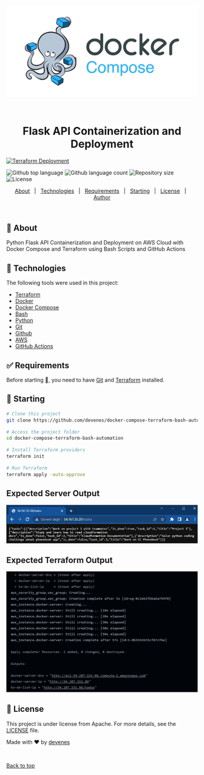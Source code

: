 <div align="center" id="top"> 
  <img src="./.github/compose.jpeg" alt="Docker Compose Terraform Bash Automation" />

  &#xa0;

  <!-- <a href="https://dockercomposeterraformbashautomation.netlify.app">Demo</a> -->
</div>

<h1 align="center">Flask API Containerization and Deployment</h1>

<p align="center">

  [![Terraform Deployment](https://github.com/devenes/docker-compose-terraform-bash-api-automation/actions/workflows/terraform.yml/badge.svg)](https://github.com/devenes/docker-compose-terraform-bash-api-automation/actions/workflows/terraform.yml)

  <img alt="Github top language" src="https://img.shields.io/github/languages/top/devenes/docker-compose-terraform-bash-automation?color=56BEB8">

  <img alt="Github language count" src="https://img.shields.io/github/languages/count/devenes/docker-compose-terraform-bash-automation?color=56BEB8">

  <img alt="Repository size" src="https://img.shields.io/github/repo-size/devenes/docker-compose-terraform-bash-automation?color=56BEB8">

  <img alt="License" src="https://img.shields.io/github/license/devenes/docker-compose-terraform-bash-automation?color=56BEB8">

  <!-- <img alt="Github issues" src="https://img.shields.io/github/issues/devenes/docker-compose-terraform-bash-automation?color=56BEB8" /> -->

  <!-- <img alt="Github forks" src="https://img.shields.io/github/forks/devenes/docker-compose-terraform-bash-automation?color=56BEB8" /> -->

  <!-- <img alt="Github stars" src="https://img.shields.io/github/stars/devenes/docker-compose-terraform-bash-automation?color=56BEB8" /> -->
</p>

<!-- Status -->

<!-- <h4 align="center"> 
	🚧  Docker Compose Terraform Bash Automation 🚀 Under construction...  🚧
</h4> 

<hr> -->

<p align="center">
  <a href="#dart-about">About</a> &#xa0; | &#xa0; 
  <a href="#rocket-technologies">Technologies</a> &#xa0; | &#xa0;
  <a href="#white_check_mark-requirements">Requirements</a> &#xa0; | &#xa0;
  <a href="#checkered_flag-starting">Starting</a> &#xa0; | &#xa0;
  <a href="#memo-license">License</a> &#xa0; | &#xa0;
  <a href="https://github.com/devenes" target="_blank">Author</a>
</p>

<br>

## :dart: About ##

Python Flask API Containerization and Deployment on AWS Cloud with Docker Compose and Terraform using Bash Scripts and GitHub Actions

## :rocket: Technologies ##

The following tools were used in this project:

- [Terraform](https://www.terraform.io/)
- [Docker](https://www.docker.com/)
- [Docker Compose](https://docs.docker.com/compose/overview/)
- [Bash](https://devhints.io/bash)
- [Python](https://www.python.org/)
- [Git](https://git-scm.com/)
- [Github](https://github.com)
- [AWS](https://aws.amazon.com/)
- [GitHub Actions](https://github.com/actions)

## :white_check_mark: Requirements ##

Before starting :checkered_flag:, you need to have [Git](https://git-scm.com) and [Terraform](https://www.terraform.io/) installed.

## :checkered_flag: Starting ##

```bash
# Clone this project
git clone https://github.com/devenes/docker-compose-terraform-bash-automation
```

```bash
# Access the project folder
cd docker-compose-terraform-bash-automation
```

```bash
# Install Terraform providers
terraform init
```

```bash
# Run Terraform
terraform apply -auto-approve
```


## Expected Server Output

![output](./output.png)

## Expected Terraform Output

![output](./terraform_output.png)


## :memo: License ##

This project is under license from Apache. For more details, see the [LICENSE](LICENSE) file.


Made with :heart: by <a href="https://github.com/devenes" target="_blank">devenes</a>

&#xa0;

<a href="#top">Back to top</a>
